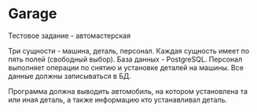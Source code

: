 # Garage
Тестовое задание - автомастерская

Три сущности - машина, деталь, персонал.
Каждая сущность имеет по пять полей (свободный выбор).
База данных - PostgreSQL.
Персонал выполняет операции по снятию и установке деталей на машины.
Все данные должны записываться в БД.

Программа должна выводить  автомобиль, на котором установлена та
или иная деталь, а также информацию кто устанавливал деталь.


